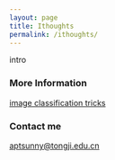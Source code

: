 ```yaml
---
layout: page
title: Ithoughts
permalink: /ithoughts/
---
```


intro

### More Information

[image classification tricks](./_posts/2020-1-27-tricks.md)


### Contact me

[aptsunny@tongji.edu.cn](mailto:aptsunny@tongji.edu.cn)
